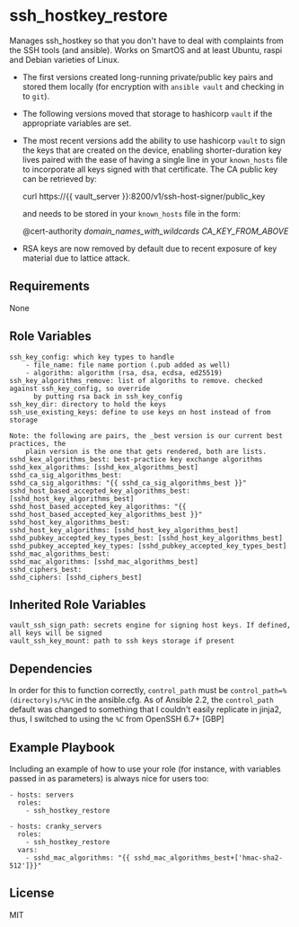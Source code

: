 ssh_hostkey_restore
=========

Manages ssh_hostkey so that you don't have to deal with complaints from the SSH tools (and ansible).
Works on SmartOS and at least Ubuntu, raspi and Debian varieties of Linux.

- The first versions created long-running private/public key pairs and stored them locally
  (for encryption with `ansible vault` and checking in to `git`). 
- The following versions moved that storage to hashicorp `vault` if the appropriate variables
  are set.
- The most recent versions add the ability to use hashicorp `vault` to sign the keys
  that are created on the device, enabling shorter-duration key lives paired with the
  ease of having a single line in your `known_hosts` file to incorporate all keys
  signed with that certificate.
  The CA public key can be retrieved by:
    
	curl https://{{ vault_server }}:8200/v1/ssh-host-signer/public_key

  and needs to be stored in your `known_hosts` file in the form:
    
	@cert-authority _domain_names_with_wildcards_ _CA_KEY_FROM_ABOVE_ 
- RSA keys are now removed by default due to recent exposure of key material due
  to lattice attack.


Requirements
------------

None

Role Variables
--------------

    ssh_key_config: which key types to handle
        - file_name: file name portion (.pub added as well)
        - algorithm: algorithm (rsa, dsa, ecdsa, ed25519)
    ssh_key_algorithms_remove: list of algoriths to remove. checked against ssh_key_config, so override
          by putting rsa back in ssh_key_config
    ssh_key_dir: directory to hold the keys
	ssh_use_existing_keys: define to use keys on host instead of from storage

	Note: the following are pairs, the _best version is our current best practices, the
    	plain version is the one that gets rendered, both are lists. 
	sshd_kex_algorithms_best: best-practice key exchange algorithms
	sshd_kex_algorithms: [sshd_kex_algorithms_best]
	sshd_ca_sig_algorithms_best:
	sshd_ca_sig_algorithms: "{{ sshd_ca_sig_algorithms_best }}"
	sshd_host_based_accepted_key_algorithms_best: [sshd_host_key_algorithms_best]
	sshd_host_based_accepted_key_algorithms: "{{ sshd_host_based_accepted_key_algorithms_best }}"
	sshd_host_key_algorithms_best: 
	sshd_host_key_algorithms: [sshd_host_key_algorithms_best]
	sshd_pubkey_accepted_key_types_best: [sshd_host_key_algorithms_best]
	sshd_pubkey_accepted_key_types: [sshd_pubkey_accepted_key_types_best]
	sshd_mac_algorithms_best: 
	sshd_mac_algorithms: [sshd_mac_algorithms_best]
	sshd_ciphers_best:
	sshd_ciphers: [sshd_ciphers_best]

Inherited Role Variables
------------------------
	vault_ssh_sign_path: secrets engine for signing host keys. If defined, all keys will be signed
	vault_ssh_key_mount: path to ssh keys storage if present


Dependencies
------------

In order for this to function correctly, `control_path` must be `control_path=%(directory)s/%%C` in the ansible.cfg.
As of Ansible 2.2, the `control_path` default was changed to something that I couldn't easily replicate in jinja2, 
thus, I switched to using the `%C` from OpenSSH 6.7+ [GBP]

Example Playbook
----------------

Including an example of how to use your role (for instance, with variables passed in as parameters) is always nice for users too:

    - hosts: servers
      roles:
        - ssh_hostkey_restore

    - hosts: cranky_servers
      roles:
        - ssh_hostkey_restore
      vars:
        - sshd_mac_algorithms: "{{ sshd_mac_algorithms_best+['hmac-sha2-512']}}"

License
-------

MIT

